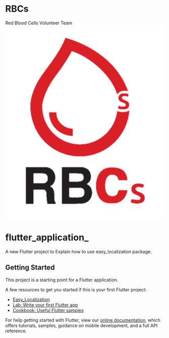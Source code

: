 # RBCs
Red Blood Cells Volunteer Team
![cove](https://github.com/HamzaAlmahrous/RBCs_Easy_Localization/blob/master/assets/images/1.png)
# flutter_application_

A new Flutter project to Explain how to use easy_localization package.

## Getting Started

This project is a starting point for a Flutter application.

A few resources to get you started if this is your first Flutter project:

- [Easy_Localization](https://pub.dev/packages/easy_localization)
- [Lab: Write your first Flutter app](https://flutter.dev/docs/get-started/codelab)
- [Cookbook: Useful Flutter samples](https://flutter.dev/docs/cookbook)


For help getting started with Flutter, view our
[online documentation](https://flutter.dev/docs), which offers tutorials,
samples, guidance on mobile development, and a full API reference.
